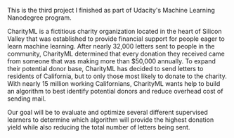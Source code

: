 This is the third project I finished as part of Udacity's Machine Learning Nanodegree program. 

CharityML is a fictitious charity organization located in the heart of Silicon Valley that was established to provide financial support for people eager to learn machine learning. After nearly 32,000 letters sent to people in the community, CharityML determined that every donation they received came from someone that was making more than $50,000 annually. To expand their potential donor base, CharityML has decided to send letters to residents of California, but to only those most likely to donate to the charity. With nearly 15 million working Californians, CharityML wants help to build an algorithm to best identify potential donors and reduce overhead cost of sending mail. 

Our goal will be to evaluate and optimize several different supervised learners to determine which algorithm will provide the highest donation yield while also reducing the total number of letters being sent.
